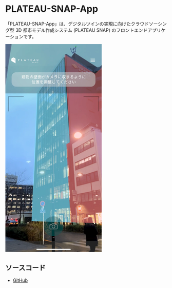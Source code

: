 # PLATEAU-SNAP-App

「PLATEAU-SNAP-App」は、デジタルツインの実現に向けたクラウドソーシング型 3D 都市モデル作成システム (PLATEAU SNAP) のフロントエンドアプリケーションです。

<img src="./images/manual/index.webp" width="300">

## ソースコード

- [GitHub](https://github.com/Synesthesias/PLATEAU-SNAP-App)
